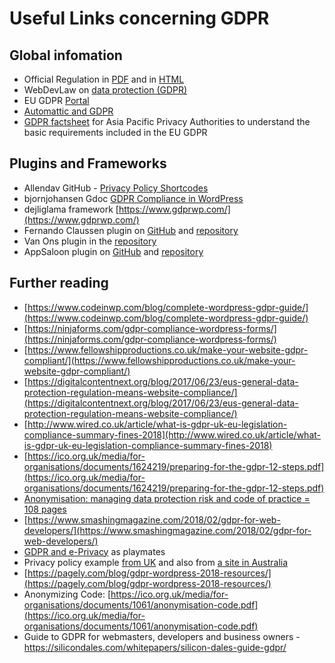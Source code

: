 # Useful Links concerning GDPR

## Global infomation
* Official Regulation in [PDF](http://eur-lex.europa.eu/legal-content/EN/TXT/PDF/?uri=CELEX:32016R0679&from=EN) and in [HTML](http://eur-lex.europa.eu/legal-content/EN/TXT/HTML/?uri=CELEX:32016R0679&from=EN)
* WebDevLaw on [data protection (GDPR)](https://webdevlaw.uk/data-protection-gdpr/)
* EU GDPR [Portal](https://www.eugdpr.org/)
* [Automattic and GDPR](https://en.support.wordpress.com/automattic-gdpr/)
* [GDPR factsheet](http://ec.europa.eu/newsroom/article29/item-detail.cfm?item_id=614208) for Asia Pacific Privacy Authorities to understand the basic requirements included in the EU GDPR

## Plugins and Frameworks
* Allendav GitHub - [Privacy Policy Shortcodes](https://github.com/allendav/wp-privacy-policy-shortcodes)
* bjornjohansen Gdoc [GDPR Compliance in WordPress](https://docs.google.com/document/d/1xobfogTbr80kmYkvW1RcNsmkytTRkKQi20HxFZ8hr8I/edit#)
* dejliglama framework [https://www.gdprwp.com/](https://www.gdprwp.com/)
* Fernando Claussen plugin on [GitHub](https://github.com/trewknowledge/gdpr) and [repository](https://wordpress.org/plugins/gdpr/)
* Van Ons plugin in the [repository](https://wordpress.org/plugins/wp-gdpr-compliance/)
* AppSaloon plugin on [GitHub](https://github.com/WP-GDPR/wp-gdpr-core/) and [repository](https://wordpress.org/plugins/wp-gdpr-core/)

## Further reading
* [https://www.codeinwp.com/blog/complete-wordpress-gdpr-guide/](https://www.codeinwp.com/blog/complete-wordpress-gdpr-guide/)
* [https://ninjaforms.com/gdpr-compliance-wordpress-forms/](https://ninjaforms.com/gdpr-compliance-wordpress-forms/)
* [https://www.fellowshipproductions.co.uk/make-your-website-gdpr-compliant/](https://www.fellowshipproductions.co.uk/make-your-website-gdpr-compliant/)
* [https://digitalcontentnext.org/blog/2017/06/23/eus-general-data-protection-regulation-means-website-compliance/](https://digitalcontentnext.org/blog/2017/06/23/eus-general-data-protection-regulation-means-website-compliance/)
* [http://www.wired.co.uk/article/what-is-gdpr-uk-eu-legislation-compliance-summary-fines-2018](http://www.wired.co.uk/article/what-is-gdpr-uk-eu-legislation-compliance-summary-fines-2018)
* [https://ico.org.uk/media/for-organisations/documents/1624219/preparing-for-the-gdpr-12-steps.pdf](https://ico.org.uk/media/for-organisations/documents/1624219/preparing-for-the-gdpr-12-steps.pdf)
* [Anonymisation: managing data protection risk and code of practice = 108 pages](https://ico.org.uk/media/for-organisations/documents/1061/anonymisation-code.pdf)
* [https://www.smashingmagazine.com/2018/02/gdpr-for-web-developers/](https://www.smashingmagazine.com/2018/02/gdpr-for-web-developers/)
* [GDPR and e-Privacy](http://privacylawblog.fieldfisher.com/2018/gdpr-plus-e-privacy/) as playmates
* Privacy policy example [from UK](https://ico.org.uk/for-organisations/guide-to-data-protection/privacy-notices-transparency-and-control/where-should-you-deliver-privacy-information-to-individuals/) and also from [a site in Australia](https://www.sbs.com.au/privacy-policy)
* [https://pagely.com/blog/gdpr-wordpress-2018-resources/](https://pagely.com/blog/gdpr-wordpress-2018-resources/)
* Anonymizing Code: [https://ico.org.uk/media/for-organisations/documents/1061/anonymisation-code.pdf](https://ico.org.uk/media/for-organisations/documents/1061/anonymisation-code.pdf)
* Guide to GDPR for webmasters, developers and business owners - https://silicondales.com/whitepapers/silicon-dales-guide-gdpr/
